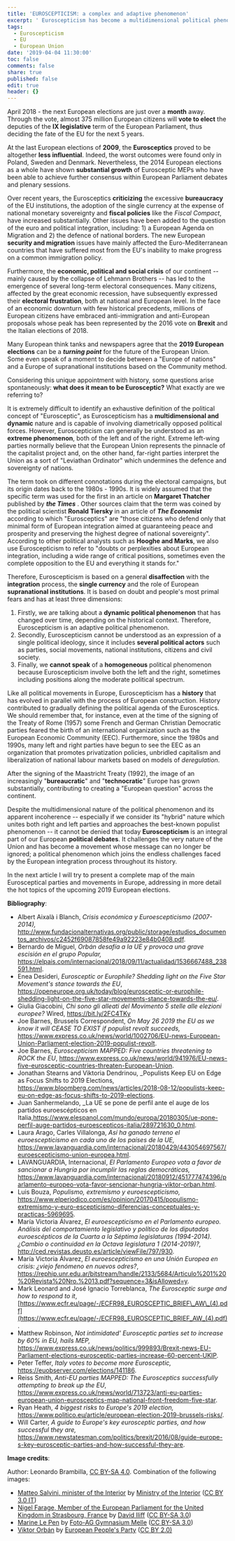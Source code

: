 ```yaml
---
title: 'EUROSCEPTICISM: a complex and adaptive phenomenon'
excerpt: ' Euroscepticism has become a multidimensional political phenomenon capable of influencing the EU political agenda. Its adaptive and dynamic nature is a historical challenge for the European integration process. In this article, the author will try to deepen the main political aspects of this political movement affecting millions of European citizens.'
tags:
  - Euroscepticism
  - EU
  - European Union
date: '2019-04-04 11:30:00'
toc: false
comments: false
share: true
published: false
edit: true
header: {}
---
```

April 2018 - the next European elections are just over a **month** away. Through the vote, almost 375 million European citizens will **vote to elect** the deputies of the **IX legislative** term of the European Parliament, thus deciding the fate of the EU for the next 5 years.

At the last European elections of **2009**, the **Eurosceptics** proved to be altogether **less influential**. Indeed, the worst outcomes were found only in Poland, Sweden and Denmark. Nevertheless, the 2014 European elections as a whole have shown **substantial growth** of Eurosceptic MEPs who have been able to achieve further consensus within European Parliament debates and plenary sessions.

Over recent years, the Eurosceptics **criticizing** the excessive **bureaucracy** of the EU institutions, the adoption of the single currency at the expense of national monetary sovereignty and **fiscal policies** like the _Fiscal Compact_, have increased substantially. Other issues have been added to the question of the euro and political integration, including: 1) a European Agenda on Migration and 2) the defence of national borders. The new European **security and migration** issues have mainly affected the Euro-Mediterranean countries that have suffered most from the EU's inability to make progress on a common immigration policy.

Furthermore, the **economic, political and social crisis** of our continent -- mainly caused by the collapse of Lehmann Brothers -- has led to the emergence of several long-term electoral consequences. Many citizens, affected by the great economic recession, have subsequently expressed their **electoral frustration**, both at national and European level. In the face of an economic downturn with few historical precedents, millions of European citizens have embraced anti-immigration and anti-European proposals whose peak has been represented by the 2016 vote on **Brexit** and the Italian elections of 2018.

Many European think tanks and newspapers agree that the **2019 European elections** can be a **_turning point_** for the future of the European Union. Some even speak of a moment to decide between a "Europe of nations" and a Europe of supranational institutions based on the Community method.

Considering this unique appointment with history, some questions arise spontaneously: **what does it mean to be Eurosceptic?** What exactly are we referring to?

It is extremely difficult to identify an exhaustive definition of the political concept of "Eurosceptic", as Euroscepticism has a **multidimensional and dynamic** nature and is capable of involving diametrically opposed political forces. However, Euroscepticism can generally be understood as an **extreme phenomenon**, both of the left and of the right. Extreme left-wing parties normally believe that the European Union represents the pinnacle of the capitalist project and, on the other hand, far-right parties interpret the Union as a sort of "Leviathan Ordinator" which undermines the defence and sovereignty of nations.

The term took on different connotations during the electoral campaigns, but its origin dates back to the 1980s - 1990s. It is widely assumed that the specific term was used for the first in an article on **Margaret Thatcher** published by **_the Times_** . Other sources claim that the term was coined by the political scientist **Ronald Tiersky** in an article of **_The Economist_** according to which "Eurosceptics" are "those citizens who defend only that minimal form of European integration aimed at guaranteeing peace and prosperity and preserving the highest degree of national sovereignty". According to other political analysts such as **Hooghe and Marks**, we also use Euroscepticism to refer to "doubts or perplexities about European integration, including a wide range of critical positions, sometimes even the complete opposition to the EU and everything it stands for."

Therefore, Euroscepticism is based on a general **disaffection** with the **integration** process, the **single currency** and the role of European **supranational institutions**. It is based on doubt and people's most primal fears and has at least three dimensions:

1. Firstly, we are talking about a **dynamic political phenomenon** that has changed over time, depending on the historical context. Therefore, Euroscepticism is an adaptive political phenomenon.
2. Secondly, Euroscepticism cannot be understood as an expression of a single political ideology, since it includes **several political actors** such as parties, social movements, national institutions, citizens and civil society.
3. Finally, we **cannot speak** of a **homogeneous** political phenomenon because Euroscepticism involve both the left and the right, sometimes including positions along the moderate political spectrum.

Like all political movements in Europe, Euroscepticism has a **history** that has evolved in parallel with the process of European construction. History contributed to gradually defining the political agenda of the Eurosceptics. We should remember that, for instance, even at the time of the signing of the Treaty of Rome (1957) some French and German Christian Democratic parties feared the birth of an international organization such as the European Economic Community (EEC). Furthermore, since the 1980s and 1990s, many left and right parties have begun to see the EEC as an organization that promotes privatization policies, unbridled capitalism and liberalization of national labour markets based on models of _deregulation_.

After the signing of the Maastricht Treaty (1992), the image of an increasingly "**bureaucratic**" and "**technocratic**" Europe has grown substantially, contributing to creating a "European question" across the continent.

Despite the multidimensional nature of the political phenomenon and its apparent incoherence -- especially if we consider its "hybrid" nature which unites both right and left parties and approaches the best-known populist phenomenon -- it cannot be denied that today **Euroscepticism** is an integral part of our European **political debates**. It challenges the very nature of the Union and has become a movement whose message can no longer be ignored; a political phenomenon which joins the endless challenges faced by the European integration process throughout its history.

In the next article I will try to present a complete map of the main Eurosceptical parties and movements in Europe, addressing in more detail the hot topics of the upcoming 2019 European elections.

**Bibliography**:

* Albert Aixalà i Blanch, _Crisis económica y Euroescepticismo (2007-2014),_ <http://www.fundacionalternativas.org/public/storage/estudios_documentos_archivos/c2452f69087858fe49a92223e84b0408.pdf>.
* Bernardo de Miguel, _Orbán desafía a la UE y provoca una grave escisión en el grupo Popular,_ <https://elpais.com/internacional/2018/09/11/actualidad/1536667488_238591.html>.
* Enea Desideri, _Eurosceptic or Europhile? Shedding light on the Five Star Movement's stance towards the EU_, <https://openeurope.org.uk/today/blog/eurosceptic-or-europhile-shedding-light-on-the-five-star-movements-stance-towards-the-eu/>.
* Giulia Giacobini, _Chi sono gli alleati del Movimento 5 stelle alle elezioni europee?_ Wired, <https://bit.ly/2FC4TKy>
* Joe Barnes, Brussels Correspondent, _On May 26 2019 the EU as we know it will CEASE TO EXIST ­if populist revolt succeeds,_ <https://www.express.co.uk/news/world/1002706/EU-news-European-Union-Parliament-election-2019-populist-revolt>.
* Joe Barnes, _Euroscepticism MAPPED: Five countries threatening to ROCK the EU_, <https://www.express.co.uk/news/world/941976/EU-news-five-eurosceptic-countries-threaten-European-Union>.
* Jonathan Stearns and Viktoria Dendrinou, _Populists Keep EU on Edge as Focus Shifts to 2019 Elections, <https://www.bloomberg.com/news/articles/2018-08-12/populists-keep-eu-on-edge-as-focus-shifts-to-2019-elections>. 
* Juan Sanhermelando, _La UE se pone de perfil ante el auge de los partidos euroescépticos en Italia,<https://www.elespanol.com/mundo/europa/20180305/ue-pone-perfil-auge-partidos-euroescepticos-italia/289721630_0.html>.
* Laura Arago, Carles Villalonga, _Así ha ganado terreno el euroescepticismo en cada uno de los países de la UE,_ <https://www.lavanguardia.com/internacional/20180429/443054697567/euroescepticismo-union-europea.html>.
* LAVANGUARDIA, Internacional, _El Parlamento Europeo vota a favor de sancionar a Hungría por incumplir las reglas democráticas,_ <https://www.lavanguardia.com/internacional/20180912/451777474396/parlamento-europeo-vota-favor-sencionar-hungria-viktor-orban.html>.
* Luis Bouza, _Populismo, extremismo y euroescepticismo,_ <https://www.elperiodico.com/es/opinion/20170415/populismo-extremismo-y-euro-escepticismo-diferencias-conceptuales-y-practicas-5969695>. 
* María Victoria Álvarez, _El euroescepticismo en el Parlamento europeo. Análisis del comportamiento legislativo y político de los diputados euroescépticos de la Cuarta a la Séptima legislaturas (1994-2014). ¿Cambio o continuidad en la Octava legislatura 1 (2014-2019)?,_ <http://ced.revistas.deusto.es/article/viewFile/797/930>. 
* María Victoria Álvarez, _El euroescepticismo en una Unión Europea en crisis: ¿viejo fenómeno en nuevos odres?_, <https://rephip.unr.edu.ar/bitstream/handle/2133/5684/Articulo%201%20%20Revista%20Nro.%2013.pdf?sequence=3&isAllowed=y>.
* Mark Leonard and José Ignacio Torreblanca, _The Eurosceptic surge and how to respond to it_, [https://www.ecfr.eu/page/-/ECFR98_EUROSCEPTIC_BRIEF\_AW\_(4).pdf](https://www.ecfr.eu/page/-/ECFR98_EUROSCEPTIC_BRIEF_AW_(4).pdf).
* Matthew Robinson, _Not intimidated' Eurosceptic parties set to increase by 60% in EU, hails MEP,_ <https://www.express.co.uk/news/politics/999893/Brexit-news-EU-Parliament-elections-eurosceptic-parties-increase-60-percent-UKIP>.
* Peter Teffer, _Italy votes to become more Eurosceptic,_ <https://euobserver.com/elections/141186>.
* Reiss Smith, _Anti-EU parties MAPPED: The Eurosceptics successfully attempting to break up the EU_, <https://www.express.co.uk/news/world/713723/anti-eu-parties-european-union-eurosceptics-map-national-front-freedom-five-star>.
* Ryan Heath, _4 biggest risks to Europe's 2019 election,_ <https://www.politico.eu/article/european-election-2019-brussels-risks/>.
* Will Carter, _A guide to Europe's key eurosceptic parties, and how successful they are,_ <https://www.newstatesman.com/politics/brexit/2016/08/guide-europe-s-key-eurosceptic-parties-and-how-successful-they-are>.

**Image credits**:

Author: Leonardo Brambilla, [CC BY-SA 4.0](https://creativecommons.org/licenses/by-sa/4.0/). Combination of the following images:

* [Matteo Salvini, minister of the Interior](https://commons.wikimedia.org/wiki/File:Matteo_Salvini_Viminale_crop.jpg) by [Ministry of the Interior](http://www.interno.gov.it/it/ministero/matteo-salvini) ([CC BY 3.0 IT](https://creativecommons.org/licenses/by/3.0/it/))
* [Nigel Farage, Member of the European Parliament for the United Kingdom in Strasbourg, France](https://it.m.wikipedia.org/wiki/File:Nigel_Farage_MEP_1,_Strasbourg_-_Diliff.jpg) by [David Iliff](https://commons.wikimedia.org/wiki/User:Diliff) ([CC BY-SA 3.0](https://creativecommons.org/licenses/by-sa/3.0/))
* [Marine Le Pen](https://commons.wikimedia.org/wiki/File:Le_Pen,_Marine-9586.jpg) by [Foto-AG Gymnasium Melle](https://commons.wikimedia.org/wiki/User:Foto-AG_Gymnasium_Melle) ([CC BY-SA 3.0](https://creativecommons.org/licenses/by-sa/3.0/))
* [Viktor Orbán](https://www.flickr.com/photos/eppofficial/13581867193) by [European People's Party](https://www.flickr.com/photos/eppofficial/) ([CC BY 2.0)](https://creativecommons.org/licenses/by/2.0/)
